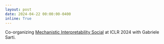 ```yaml
---
layout: post
date: 2024-04-22 00:00:00-0400
inline: True
---
```


Co-organizing [Mechanistic Interpretability Social](https://iclr.cc/virtual/2024/social/22279) at ICLR 2024 with Gabriele Sarti.